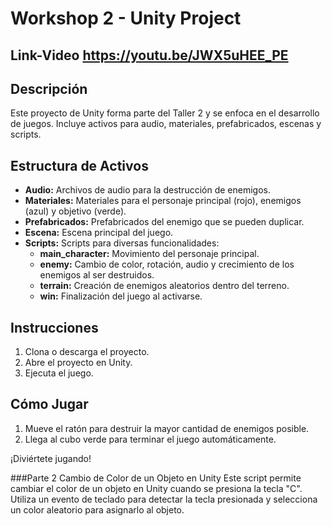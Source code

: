 # Workshop 2 - Unity Project
## Link-Video https://youtu.be/JWX5uHEE_PE 

## Descripción
Este proyecto de Unity forma parte del Taller 2 y se enfoca en el desarrollo de juegos. Incluye activos para audio, materiales, prefabricados, escenas y scripts.

## Estructura de Activos
- **Audio:** Archivos de audio para la destrucción de enemigos.
- **Materiales:** Materiales para el personaje principal (rojo), enemigos (azul) y objetivo (verde).
- **Prefabricados:** Prefabricados del enemigo que se pueden duplicar.
- **Escena:** Escena principal del juego.
- **Scripts:** Scripts para diversas funcionalidades:
  - **main_character:** Movimiento del personaje principal.
  - **enemy:** Cambio de color, rotación, audio y crecimiento de los enemigos al ser destruidos.
  - **terrain:** Creación de enemigos aleatorios dentro del terreno.
  - **win:** Finalización del juego al activarse.

## Instrucciones
1. Clona o descarga el proyecto.
2. Abre el proyecto en Unity.
3. Ejecuta el juego.

## Cómo Jugar
1. Mueve el ratón para destruir la mayor cantidad de enemigos posible.
2. Llega al cubo verde para terminar el juego automáticamente.

¡Diviértete jugando!

###Parte 2
Cambio de Color de un Objeto en Unity
Este script permite cambiar el color de un objeto en Unity cuando se presiona la tecla "C". Utiliza un evento de teclado para detectar la tecla presionada y selecciona un color aleatorio para asignarlo al objeto.
